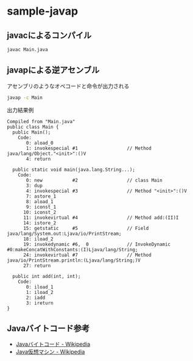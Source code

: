 # sample-javap

## javacによるコンパイル
```bash
javac Main.java
```

## javapによる逆アセンブル
アセンブリのようなオペコードと命令が出力される
```bash
javap -c Main
```

出力結果例
```
Compiled from "Main.java"
public class Main {
  public Main();
    Code:
       0: aload_0
       1: invokespecial #1                  // Method java/lang/Object."<init>":()V
       4: return

  public static void main(java.lang.String...);
    Code:
       0: new           #2                  // class Main
       3: dup
       4: invokespecial #3                  // Method "<init>":()V
       7: astore_1
       8: aload_1
       9: iconst_1
      10: iconst_2
      11: invokevirtual #4                  // Method add:(II)I
      14: istore_2
      15: getstatic     #5                  // Field java/lang/System.out:Ljava/io/PrintStream;
      18: iload_2
      19: invokedynamic #6,  0              // InvokeDynamic #0:makeConcatWithConstants:(I)Ljava/lang/String;
      24: invokevirtual #7                  // Method java/io/PrintStream.println:(Ljava/lang/String;)V
      27: return

  public int add(int, int);
    Code:
       0: iload_1
       1: iload_2
       2: iadd
       3: ireturn
}
```

## Javaバイトコード参考
- [Javaバイトコード - Wikipedia](https://ja.wikipedia.org/wiki/Java%E3%83%90%E3%82%A4%E3%83%88%E3%82%B3%E3%83%BC%E3%83%89)
- [Java仮想マシン - Wikipedia](https://ja.wikipedia.org/wiki/Java%E4%BB%AE%E6%83%B3%E3%83%9E%E3%82%B7%E3%83%B3)
